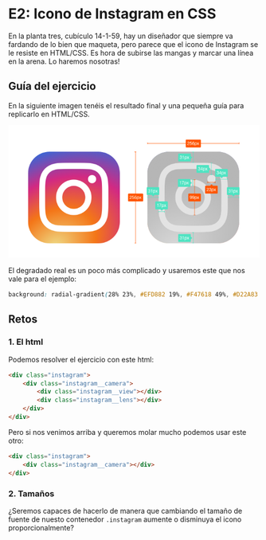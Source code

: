# E2: Icono de Instagram en CSS
En la planta tres, cubículo 14-1-59, hay un diseñador que siempre va fardando de lo bien que maqueta, pero parece que el icono de Instagram se le resiste en HTML/CSS. Es hora de subirse las mangas y marcar una línea en la arena. Lo haremos nosotras!

## Guía del ejercicio
En la siguiente imagen tenéis el resultado final y una pequeña guía para replicarlo en HTML/CSS.

![Guía del ejercicio 2](assets/guia-ejercicio-2.png)

El degradado real es un poco más complicado y usaremos este que nos vale para el ejemplo:
```css
background: radial-gradient(28% 23%, #EFD882 19%, #F47618 49%, #D22A83 75%, #3F64D2 100%);
```

## Retos
### 1. El html
Podemos resolver el ejercicio con este html:
```html
<div class="instagram">
	<div class="instagram__camera">
		<div class="instagram__view"></div>
		<div class="instagram__lens"></div>
	</div>
</div>
```

Pero si nos venimos arriba y queremos molar mucho podemos usar este otro:
```html
<div class="instagram">
	<div class="instagram__camera"></div>
</div>
```

### 2. Tamaños
¿Seremos capaces de hacerlo de manera que cambiando el tamaño de fuente de nuesto contenedor `.instagram` aumente o disminuya el icono proporcionalmente?

